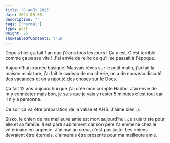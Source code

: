 ```yaml
---
title: "8 août 2023"
date: 2023-08-08
description: ""
tags: ["normal"]
type: post
weight: 25
showTableOfContents: true
---
```


Depuis hier ça fait 1 an que j'écris tous les jours ! Ça y est. C'est terrible comme ça passe vite ! J'ai envie de relire ce qu'il se passait à l'époque.

Aujourd'hui journée basique. Mauvais rêves sur le petit matin, j'ai fait la maison miniature, j'ai fait le cadeau de ma chérie, on a de nouveau discuté des vacances et on a rajouté des choses sur le Docs.

Ça fait 12 ans aujourd'hui que j'ai créé mon compte Habbo. J'ai envie de m'y connecter mais bon, je sais que je vais y rester 5 minutes c'est tout car il n'y a personne.

Ce soir ça va être préparation de la valise et AHS. J'aime bien :).

Sisko, le chien de ma meilleure amie est mort aujourd'hui. Je suis triste pour elle et sa famille. Il est parti subitement car son père l'a emmené chez le vétérinaire en urgence. J'ai mal au cœur, c'est pas juste. Les chiens devraient être éternels. J'aimerais être présente pour ma meilleure amie.